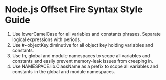 # Node.js Offset Fire Syntax Style Guide

1. Use lowerCamelCase for all variables and constants phrases. Separate logical expressions with periods.
2. Use #~objectKey.diminutive for all object key holding variables and constants.
3. Use fn, global and module namespaces to scope all variables and constants and easily prevent memory-leak issues from creeping in.
4. Use NAMESPACE.lib.ClassName as a prefix to scope all variables and constants in the global and module namespaces.

